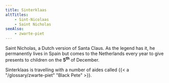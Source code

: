 ```yaml
---
title: Sinterklaas
altTitles:
    - Sint-Nicolaas
    - Saint Nicholas
seeAlso:
    - zwarte-piet
---
```


Saint Nicholas, a Dutch version of Santa Claus. As the legend has it, he permanently lives in Spain but comes to the Netherlands every year to give presents to children on the **5<sup>th</sup>** of December.

Sinterklaas is travelling with a number of aides called {{< a "/glossary/zwarte-piet" "Black Pete" >}}.

<!--more-->